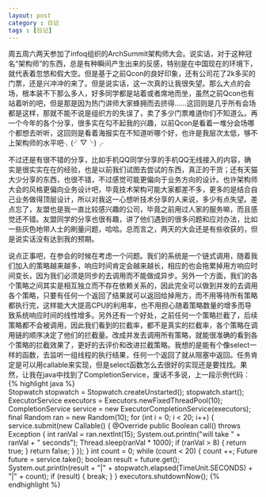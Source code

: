 ```yaml
---
layout: post
category : 日记
tags : [日记]
---
```

周五周六两天参加了infoq组织的ArchSummit架构师大会。说实话，对于这种冠名“架构师”的东西，总是有种瞬间产生出来的反感，特别是在中国现在的环境下，就代表着忽悠和假大空。但是基于之前Qcon的良好印象，还有公司花了2k多买的门票，还是兴冲冲的来了。但是说实话，这一次真的让我很失望。那么大点的会场，根本装不下那么多人，好多同学都是站着或者席地而坐，虽然之前Qcon也有站着听的吧，但是那是因为热门讲师大家蜂拥而去挤得……这回则是几乎所有会场都是这样，那就不能不说是组织方的失误了，卖了多少门票难道你们不知道么。再一个今年的各个分享，很多实在勾不起我的兴趣，以前Qcon是看着一堆分会场哪个都想去听听，这回则是看着海报实在不知道听哪个好，也许是我层次太低，够不上架构师的水平吧╮(╯▽╰)╭ 

不过还是有很不错的分享，比如手机QQ同学分享的手机QQ无线接入的内容，确实是很实实在在的经验，也是以前我们试图去尝试的东西，真正的干货；还有天猫大少分享的东西，也很不错，不过感觉可能更偏向于业务方向的设计。也许架构师大会的风格更偏向业务设计吧，毕竟技术架构可能大家都差不多，更多的是结合自己业务做得顶层设计，所以对我这一心想听技术分享的人来说，多少有点失望。差点忘了，友盟也是我一直比较感兴趣的公司，毕竟之前用过人家的服务嘛，而且感觉还不错。友盟同学的分享也很有趣，讲了他们遇到的很多问题和应对办法，比如一些灰色地带人士的刷量问题，哈哈。总而言之，两天的大会还是有些收获的，但是说实话没有达到我的预期。

说点正事吧，在参会的时候在考虑一个问题。我们的系统是一个链式调用，随着我们加入的策略越来越多，响应时间肯定会越来越长，相应的也会拖累掉用方响应时间变长，因为我们必须是同步的去调用而不能做成异步。另外一个方面，我们的各个策略之间其实是相互独立而不存在依赖关系的，因此完全可以做到并发的去调用各个策略，只要有任何一个返回了结果就可以返回给掉用方，而不用等待所有策略都执行完，这样能大大提高CPU的利用率，也不用担心随着策略数量的增多而导致系统响应时间的线性增多。另外还有一个好处，之前任何一个策略拦截了，后续策略都不会被调用，因此我们看到的拦截率，都不是真实的拦截率，各个策略在调用链的顺序决定了他们的拦截量。改成并发去调用所有策略，就能很准确的看到各个策略的拦截效果了，更好的去评价和改进拦截策略。我想的是能有个像select一样的函数，去监听一组线程的执行结果，任何一个返回了就从阻塞中返回。任务肯定是可以用callable来实现，但是select函数怎么去很好的实现还是要找找。果然，让我在java中找到了CompletionService，废话不多说，上一段示例代码：
{% highlight java %}        
	Stopwatch stopwatch = Stopwatch.createUnstarted();
        stopwatch.start();
        ExecutorService executors = Executors.newFixedThreadPool(10);
        CompletionService<Boolean> service = new ExecutorCompletionService<Boolean>(executors);
        final Random ran = new Random(10);
        for (int i = 0; i < 20; i++) {
            service.submit(new Callable<Boolean>() {
                @Override
                public Boolean call() throws Exception {
                    int ranVal = ran.nextInt(15);
                    System.out.println("will take " + ranVal + " seconds");
                    Thread.sleep(ranVal * 1000);
                    if (ranVal > 8) {
                        return true;
                    }
                    return false;
                }
            });
        }
        int count = 0;
        while (count < 20) {
            count ++;
            Future<Boolean> future = service.take();
            boolean result = future.get();
            System.out.println(result + "|" + stopwatch.elapsed(TimeUnit.SECONDS) + "|" + count);
            if (result) {
                break;
            }
        }
        executors.shutdownNow();
{% endhighlight %}

